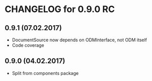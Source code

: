 CHANGELOG for 0.9.0 RC
======================

0.9.1 (07.02.2017)
-----
* DocumentSource now depends on ODMInterface, not ODM itself
* Code coverage

0.9.0 (04.02.2017)
-----
* Split from components package

